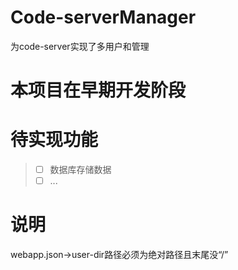 # Code-serverManager
为code-server实现了多用户和管理

# 本项目在早期开发阶段
# 待实现功能
> - [ ] 数据库存储数据
> - [ ] ...

# 说明
webapp.json->user-dir路径必须为绝对路径且末尾没“/”